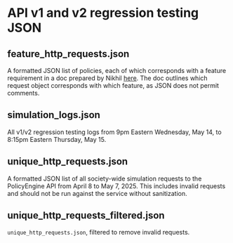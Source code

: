 # API v1 and v2 regression testing JSON

## feature_http_requests.json

A formatted JSON list of policies, each of which corresponds with a feature requirement in a doc prepared by Nikhil [here](https://docs.google.com/document/d/1S1edqwPEvUuRisLHD0ih3hi9F-hQMRsnRpSEVVMBm1M/edit?tab=t.0#heading=h.cxuruc7p8lyx). The doc outlines which request object corresponds with which feature, as JSON does not permit comments.

## simulation_logs.json

All v1/v2 regression testing logs from 9pm Eastern Wednesday, May 14, to 8:15pm Eastern Thursday, May 15.

## unique_http_requests.json

A formatted JSON list of all society-wide simulation requests to the PolicyEngine API from April 8 to May 7, 2025. This includes invalid requests and should not be run against the service without sanitization.

## unique_http_requests_filtered.json

`unique_http_requests.json`, filtered to remove invalid requests. 
